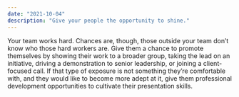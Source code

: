 ```yaml
---
date: "2021-10-04"
description: "Give your people the opportunity to shine."
---
```


Your team works hard. Chances are, though, those outside your team don’t know who those hard workers are. Give them a chance to promote themselves by showing their work to a broader group, taking the lead on an initiative, driving a demonstration to senior leadership, or joining a client-focused call. If that type of exposure is not something they’re comfortable with, and they would like to become more adept at it, give them professional development opportunities to cultivate their presentation skills.
